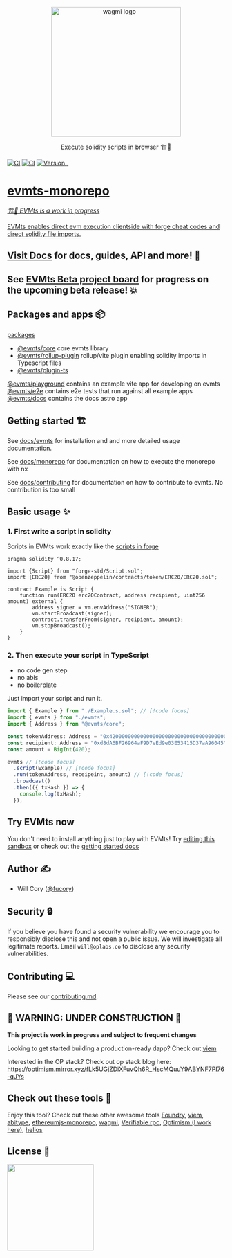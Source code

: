 <p align="center">
  <a href="https://evmts-monorepo-docs.vercel.app/">
    <picture>
      <source media="(prefers-color-scheme: dark)" srcset="https://user-images.githubusercontent.com/35039927/218812217-92f0f784-cb85-43b9-9ca6-e2b9effd9eb2.png">
      <img alt="wagmi logo" src="https://user-images.githubusercontent.com/35039927/218812217-92f0f784-cb85-43b9-9ca6-e2b9effd9eb2.png" width="auto" height="300">
    </picture>
  </a>
</p>

<p align="center">
  Execute solidity scripts in browser 🏗️🚧
<p>

[![CI](https://github.com/evmts/evmts-monorepo/actions/workflows/e2e.yml/badge.svg)](https://github.com/evmts/evmts-monorepo/actions/workflows/e2e.yml)
[![CI](https://github.com/evmts/evmts-monorepo/actions/workflows/unit.yml/badge.svg)](https://github.com/evmts/evmts-monorepo/actions/workflows/unit.yml)
<a href="https://www.npmjs.com/package/@evmts/core">
<img src="https://img.shields.io/npm/v/@evmts/core?style=flat" alt="Version">
</a>
<a href="https://www.npmjs.com/package/@evmts/core" target="\_parent">
<img alt="" src="https://img.shields.io/npm/dm/@evmts/core.svg" />
</a>
<a href="https://bundlephobia.com/package/@evmts/core@latest" target="\_parent">
<img alt="" src="https://badgen.net/bundlephobia/minzip/@evmts/core" />
</a><a href="#badge">

# evmts-monorepo

_🏗️🚧 EVMts is a work in progress_

EVMts enables direct evm execution clientside with forge cheat codes and direct solidity file imports.

## Visit [Docs](https://evmts-monorepo-docs.vercel.app/) for docs, guides, API and more! 📄

## See [EVMts Beta project board](https://github.com/orgs/evmts/projects/1) for progress on the upcoming beta release! 💥

## Packages and apps 📦

[packages](/packages)

- [@evmts/core](/packages/core) core evmts library
- [@evmts/rollup-plugin](/packages/rollup-plugin) rollup/vite plugin enabling solidity imports in Typescript files
- [@evmts/plugin-ts](/packages/plugin-ts)

[@evmts/playground](/playground) contains an example vite app for developing on evmts
[@evmts/e2e](/e2e) contains e2e tests that run against all example apps
[@evmts/docs](/docs) contains the docs astro app

## Getting started 🏗️

See [docs/evmts](/docs/introduction/get-started.md) for installation and and more detailed usage documentation.

See [docs/monorepo](/docs/monorepo.md) for documentation on how to execute the monorepo with nx

See [docs/contributing](/docs/contributing.md) for documentation on how to contribute to evmts. No contribution is too small

## Basic usage ✨

### 1. First write a script in solidity

Scripts in EVMts work exactly like the [scripts in forge](https://book.getfoundry.sh/tutorials/solidity-scripting)

```solidity [Example.s.sol]
pragma solidity ^0.8.17;

import {Script} from "forge-std/Script.sol";
import {ERC20} from "@openzeppelin/contracts/token/ERC20/ERC20.sol";

contract Example is Script {
    function run(ERC20 erc20Contract, address recipient, uint256 amount) external {
        address signer = vm.envAddress("SIGNER");
        vm.startBroadcast(signer);
        contract.transferFrom(signer, recipient, amount);
        vm.stopBroadcast();
    }
}
```

### 2. Then execute your script in TypeScript

- no code gen step
- no abis
- no boilerplate

Just import your script and run it.

```ts [example.ts]
import { Example } from "./Example.s.sol"; // [!code focus]
import { evmts } from "./evmts";
import { Address } from "@evmts/core";

const tokenAddress: Address = "0x4200000000000000000000000000000000000042";
const recipient: Address = "0xd8dA6BF26964aF9D7eEd9e03E53415D37aA96045";
const amount = BigInt(420);

evmts // [!code focus]
  .script(Example) // [!code focus]
  .run(tokenAddress, receipeint, amount) // [!code focus]
  .broadcast()
  .then(({ txHash }) => {
    console.log(txHash);
  });
```

## Try EVMts now

You don't need to install anything just to play with EVMts! Try [editing this sandbox](https://github.com/evmts/evmts-monorepo/issues/10) or check out the [getting started docs](https://evmts-monorepo-docs.vercel.app/introduction/installation.html)

## Author ✍️

- Will Cory ([@fucory](https://twitter.com/fucory))

## Security 🔒

If you believe you have found a security vulnerability we encourage you to responsibly disclose this and not open a public issue. We will investigate all legitimate reports. Email `will@oplabs.co` to disclose any security vulnerabilities.

## Contributing 💻

Please see our [contributing.md](/docs/contributing.md).

## 🚧 WARNING: UNDER CONSTRUCTION 🚧

**This project is work in progress and subject to frequent changes**

Looking to get started building a production-ready dapp? Check out [viem](https://viem.sh) <br />

Interested in the OP stack? Check out op stack blog here: https://optimism.mirror.xyz/fLk5UGjZDiXFuvQh6R_HscMQuuY9ABYNF7PI76-qJYs

## Check out these tools 🔧

Enjoy this tool? Check out these other awesome tools [Foundry](https://github.com/foundry-rs/foundry/tree/master/forge), [viem](https://viem.sh), [abitype](https://abitype.dev/), [ethereumjs-monorepo](https://github.com/ethereumjs/ethereumjs-monorepo), [wagmi](https://wagmi.sh/react/comparison), [Verifiable rpc](https://github.com/liamzebedee/eth-verifiable-rpc), [Optimism (I work here)](https://github.com/ethereum-optimism/optimism), [helios](https://github.com/a16z/helios)

## License 📄

<img src="https://user-images.githubusercontent.com/35039927/231030761-66f5ce58-a4e9-4695-b1fe-255b1bceac92.png" width="200" />
